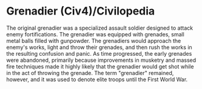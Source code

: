 # Grenadier (Civ4)/Civilopedia

The original grenadier was a specialized assault soldier designed to attack enemy fortifications. The grenadier was equipped with grenades, small metal balls filled with gunpowder. The grenadiers would approach the enemy's works, light and throw their grenades, and then rush the works in the resulting confusion and panic.
As time progressed, the early grenades were abandoned, primarily because improvements in musketry and massed fire techniques made it highly likely that the grenadier would get shot while in the act of throwing the grenade. The term "grenadier" remained, however, and it was used to denote elite troops until the First World War.